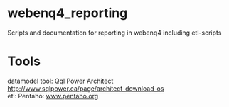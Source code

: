 webenq4_reporting
=================

Scripts and documentation for reporting in webenq4 including etl-scripts

Tools
=====
datamodel tool: Qql Power Architect http://www.sqlpower.ca/page/architect_download_os  
etl: Pentaho: www.pentaho.org

